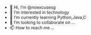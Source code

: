- 👋 Hi, I’m @noexcusesg
- 👀 I’m interested in technology
- 🌱 I’m currently learning Python,Java,C
- 💞️ I’m looking to collaborate on ...
- 📫 How to reach me ...

<!---
noexcusesg/noexcusesg is a ✨ special ✨ repository because its `README.md` (this file) appears on your GitHub profile.
You can click the Preview link to take a look at your changes.
--->
